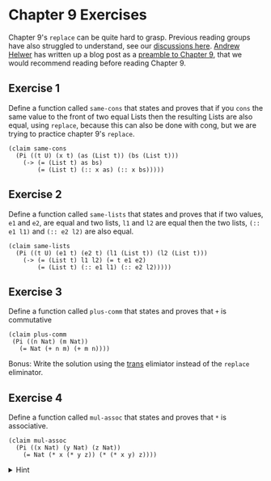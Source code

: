 # Chapter 9 Exercises

Chapter 9's `replace` can be quite hard to grasp.
Previous reading groups have also struggled to understand, see our [discussions here](https://github.com/awalterschulze/the-little-typer-exercises/files/9706444/Gmail.-.Session6.-.2019-02-19_.Summary.pdf).
[Andrew Helwer](https://github.com/ahelwer) has written up a blog post as a [preamble to Chapter 9](https://ahelwer.ca/post/2022-10-13-little-typer-ch9/), that we would recommend reading before reading Chapter 9.

## Exercise 1

Define a function called `same-cons` that states and proves that
if you `cons` the same value to the front of two equal Lists then
the resulting Lists are also equal,
using `replace`, because this can also be done with cong,
but we are trying to practice chapter 9's `replace`.

```pie
(claim same-cons
  (Pi ((t U) (x t) (as (List t)) (bs (List t)))
    (-> (= (List t) as bs)
        (= (List t) (:: x as) (:: x bs)))))
```

## Exercise 2

Define a function called `same-lists` that states and proves that
if two values, `e1` and `e2`, are equal and two lists, `l1` and `l2` are
equal then the two lists, `(:: e1 l1)` and `(:: e2 l2)` are also equal.

```pie
(claim same-lists
  (Pi ((t U) (e1 t) (e2 t) (l1 (List t)) (l2 (List t)))
    (-> (= (List t) l1 l2) (= t e1 e2)
        (= (List t) (:: e1 l1) (:: e2 l2)))))
```

## Exercise 3

Define a function called `plus-comm` that states and proves that
`+` is commutative

```pie
(claim plus-comm
 (Pi ((n Nat) (m Nat))
   (= Nat (+ n m) (+ m n))))
```

Bonus: Write the solution using the [trans](https://docs.racket-lang.org/pie/index.html#%28def._%28%28lib._pie%2Fmain..rkt%29._trans%29%29) elimiator instead of the `replace` eliminator.

## Exercise 4

Define a function called `mul-assoc` that states and proves that `*` is associative.

```
(claim mul-assoc
  (Pi ((x Nat) (y Nat) (z Nat))
    (= Nat (* x (* y z)) (* (* x y) z))))
```

<details>
<summary>Hint</summary>
You need to use the right distributive law of multiplication over addition.

```
(claim mul-distrib-right
  (Pi ((x Nat) (y Nat) (z Nat))
    (= Nat (* (+ x y) z) (+ (* x z) (* y z)))))
```

<details><summary>Hint hint</summary>

To prove `mul-distrib-right` you need to use `plus-assoc` from the chapter 8 exercises.

</details>
</details>